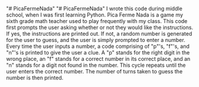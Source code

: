 "# PicaFermeNada" 
"# PicaFermeNada" 
I wrote this code during middle school, when I was first learning Python. Pica Ferme Nada is a game my sixth grade math teacher used to play frequently with my class. This code first prompts the user asking whether or not they would like the instructions. If yes, the instructions are printed out. If not, a random number is generated for the user to guess, and the user is simply prompted to enter a number. Every time the user inputs a number, a code comprising of "p"'s, "f"'s, and "n"'s is printed to give the user a clue. A "p" stands for the right digit in the wrong place, an "f" stands for a correct number in its correct place, and an "n" stands for a digit not found in the number. This cycle repeats until the user enters the correct number. The number of turns taken to guess the number is then printed.
